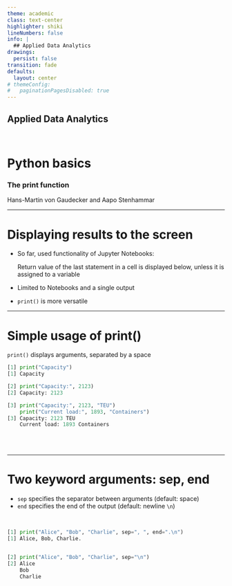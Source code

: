 ```yaml
---
theme: academic
class: text-center
highlighter: shiki
lineNumbers: false
info: |
  ## Applied Data Analytics
drawings:
  persist: false
transition: fade
defaults:
  layout: center
# themeConfig:
#   paginationPagesDisabled: true
---
```


## Applied Data Analytics

<br>

# Python basics

### The print function

Hans-Martin von Gaudecker and Aapo Stenhammar

---

# Displaying results to the screen

- So far, used functionality of Jupyter Notebooks:

  Return value of the last statement in a cell is displayed below, unless it is assigned
  to a variable

- Limited to Notebooks and a single output

- `print()` is more versatile

---

# Simple usage of print()

`print()` displays arguments, separated by a space

```python
[1] print("Capacity")
[1] Capacity

[2] print("Capacity:", 2123)
[2] Capacity: 2123

[3] print("Capacity:", 2123, "TEU")
    print("Current load:", 1893, "Containers")
[3] Capacity: 2123 TEU
    Current load: 1893 Containers
```

<br/>
<br/>

---

# Two keyword arguments: sep, end

- `sep` specifies the separator between arguments (default: space)
- `end` specifies the end of the output (default: newline `\n`)

<br/>

```python
[1] print("Alice", "Bob", "Charlie", sep=", ", end=".\n")
[1] Alice, Bob, Charlie.


[2] print("Alice", "Bob", "Charlie", sep="\n")
[2] Alice
    Bob
    Charlie

```

<br/>
<br/>
